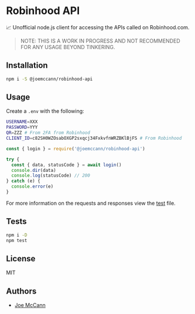 # Robinhood API

📈 Unofficial node.js client for accessing the APIs called on Robinhood.com.

> NOTE: THIS IS A WORK IN PROGRESS AND NOT RECOMMENDED FOR ANY USAGE BEYOND TINKERING.

## Installation

```sh
npm i -S @joemccann/robinhood-api
```

## Usage

Create a `.env` with the following:

```sh
USERNAME=XXX
PASSWORD=YYY
QR=ZZZ # From 2FA from Robinhood
CLIENT_ID=c82SH0WZOsabOXGP2sxqcj34FxkvfnWRZBKlBjFS # From Robinhood
```

```js
const { login } = require('@joemccann/robinhood-api')

try {
  const { data, statusCode } = await login()
  console.dir(data)
  console.log(statusCode) // 200
} catch (e) {
  console.error(e)
}
```

For more information on the requests and responses view the
[test](test/index.js) file.

## Tests

```sh
npm i -D
npm test
```

## License

MIT

## Authors

- [Joe McCann](https://twitter.com/joemccann)
